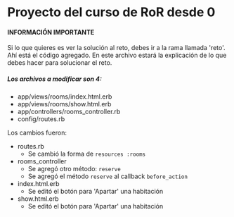 # Proyecto del curso de RoR desde 0

#### INFORMACIÓN IMPORTANTE

Si lo que quieres es ver la solución al reto, debes ir a la rama llamada 'reto'. Ahí está el código agregado.
En este archivo estará la explicación de lo que debes hacer para solucionar el reto.

##### Los archivos a modificar son 4:

- app/views/rooms/index.html.erb
- app/views/rooms/show.html.erb
- app/controllers/rooms_controller.rb
- config/routes.rb

Los cambios fueron:

- routes.rb
  - Se cambió la forma de `resources :rooms`
- rooms_controller
  - Se agregó otro método: `reserve`
  - Se agregó el método `reserve` al callback `before_action`
- index.html.erb
  - Se editó el botón para 'Apartar' una habitación
- show.html.erb
  - Se editó el botón para 'Apartar' una habitación
